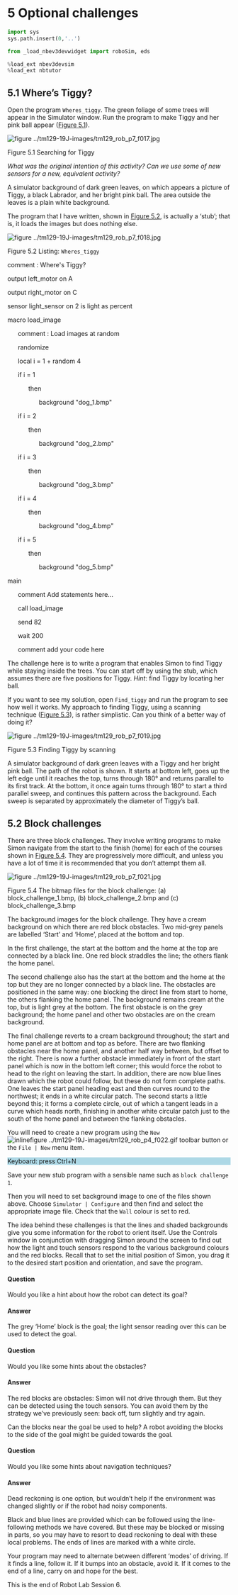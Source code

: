 # 5 Optional challenges



```python
import sys
sys.path.insert(0,'..')

from _load_nbev3devwidget import roboSim, eds

%load_ext nbev3devsim
%load_ext nbtutor
```

## 5.1 Where’s Tiggy?


Open the program `Wheres_tiggy`. The green foliage of some trees will appear in the Simulator window. Run the program to make Tiggy and her pink ball appear (<a xmlns:str="http://exslt.org/strings" href="">Figure 5.1</a>).


![figure ../tm129-19J-images/tm129_rob_p7_f017.jpg](../tm129-19J-images/tm129_rob_p7_f017.jpg)


Figure 5.1 Searching for Tiggy


*What was the original intention of this activity? Can we use some of new sensors for a new, equivalent activity?*

A simulator background of dark green leaves, on which appears a picture of Tiggy, a black Labrador, and her bright pink ball. The area outside the leaves is a plain white background.

The program that I have written, shown in <a xmlns:str="http://exslt.org/strings" href="">Figure 5.2</a>, is actually a ‘stub’; that is, it loads the images but does nothing else.


![figure ../tm129-19J-images/tm129_rob_p7_f018.jpg](../tm129-19J-images/tm129_rob_p7_f018.jpg)


Figure 5.2 Listing: `Wheres_tiggy`


comment : Where's Tiggy?

output left_motor on A

output right_motor on C

sensor light_sensor on 2 is light as percent

macro load_image

      comment : Load images at random

      randomize

      local i = 1 + random 4

      if i = 1

            then

                  background "dog_1.bmp"

      if i = 2

            then

                  background "dog_2.bmp"

      if i = 3

            then

                  background "dog_3.bmp"

      if i = 4

            then

                  background "dog_4.bmp"

      if i = 5

            then

                  background "dog_5.bmp"

main

      comment Add statements here...

      call load_image

      send 82

      wait 200

      comment add your code here

The challenge here is to write a program that enables Simon to find Tiggy while staying inside the trees. You can start off by using the stub, which assumes there are five positions for Tiggy. *Hint*: find Tiggy by locating her ball.

If you want to see my solution, open `Find_tiggy` and run the program to see how well it works. My approach to finding Tiggy, using a scanning technique (<a xmlns:str="http://exslt.org/strings" href="">Figure 5.3</a>), is rather simplistic. Can you think of a better way of doing it?


![figure ../tm129-19J-images/tm129_rob_p7_f019.jpg](../tm129-19J-images/tm129_rob_p7_f019.jpg)


Figure 5.3 Finding Tiggy by scanning


A simulator background of dark green leaves with a Tiggy and her bright pink ball. The path of the robot is shown. It starts at bottom left, goes up the left edge until it reaches the top, turns through 180° and returns parallel to its first track. At the bottom, it once again turns through 180° to start a third parallel sweep, and continues this pattern across the background. Each sweep is separated by approximately the diameter of Tiggy’s ball.


## 5.2 Block challenges


There are three block challenges. They involve writing programs to make Simon navigate from the start to the finish (home) for each of the courses shown in <a xmlns:str="http://exslt.org/strings" href="">Figure 5.4</a>. They are progressively more difficult, and unless you have a lot of time it is recommended that you don’t attempt them all.


![figure ../tm129-19J-images/tm129_rob_p7_f021.jpg](../tm129-19J-images/tm129_rob_p7_f021.jpg)


 Figure 5.4 The bitmap files for the block challenge: (a) block_challenge_1.bmp, (b) block_challenge_2.bmp and (c) block_challenge_3.bmp


The background images for the block challenge. They have a cream background on which there are red block obstacles. Two mid-grey panels are labelled ‘Start’ and ‘Home’, placed at the bottom and top. 

 In the first challenge, the start at the bottom and the home at the top are connected by a black line. One red block straddles the line; the others flank the home panel. 

 The second challenge also has the start at the bottom and the home at the top but they are no longer connected by a black line. The obstacles are positioned in the same way: one blocking the direct line from start to home, the others flanking the home panel. The background remains cream at the top, but is light grey at the bottom. The first obstacle is on the grey background; the home panel and other two obstacles are on the cream background. 

The final challenge reverts to a cream background throughout; the start and home panel are at bottom and top as before. There are two flanking obstacles near the home panel, and another half way between, but offset to the right. There is now a further obstacle immediately in front of the start panel which is now in the bottom left corner; this would force the robot to head to the right on leaving the start. In addition, there are now blue lines drawn which the robot could follow, but these do not form complete paths. One leaves the start panel heading east and then curves round to the northwest; it ends in a white circular patch. The second starts a little beyond this; it forms a complete circle, out of which a tangent leads in a curve which heads north, finishing in another white circular patch just to the south of the home panel and between the flanking obstacles.

You will need to create a new program using the `New` ![inlinefigure ../tm129-19J-images/tm129_rob_p4_f022.gif](../tm129-19J-images/tm129_rob_p4_f022.gif)  toolbar button or the `File | New` menu item.<div xmlns:str="http://exslt.org/strings" style="background:lightblue"><p>Keyboard: press Ctrl+N</p></div> Save your new stub program with a sensible name such as `block challenge 1`. 

Then you will need to set background image to one of the files shown above. Choose `Simulator | Configure` and then find and select the appropriate image file. Check that the `Wall` colour is set to red.

The idea behind these challenges is that the lines and shaded backgrounds give you some information for the robot to orient itself. Use the Controls window in conjunction with dragging Simon around the screen to find out how the light and touch sensors respond to the various background colours and the red blocks. Recall that to set the initial position of Simon, you drag it to the desired start position and orientation, and save the program.
<!--ITQ-->

#### Question

Would you like a hint about how the robot can detect its goal?


#### Answer

The grey ‘Home’ block is the goal; the light sensor reading over this can be used to detect the goal.
<!--ENDITQ--><!--ITQ-->

#### Question

Would you like some hints about the obstacles?


#### Answer

The red blocks are obstacles: Simon will not drive through them. But they can be detected using the touch sensors. You can avoid them by the strategy we’ve previously seen: back off, turn slightly and try again.

Can the blocks near the goal be used to help? A robot avoiding the blocks to the side of the goal might be guided towards the goal. 
<!--ENDITQ--><!--ITQ-->

#### Question

Would you like some hints about navigation techniques?


#### Answer

Dead reckoning is one option, but wouldn’t help if the environment was changed slightly or if the robot had noisy components. 

Black and blue lines are provided which can be followed using the line-following methods we have covered. But these may be blocked or missing in parts, so you may have to resort to dead reckoning to deal with these local problems. The ends of lines are marked with a white circle.

Your program may need to alternate between different ‘modes’ of driving. If it finds a line, follow it. If it bumps into an obstacle, avoid it. If it comes to the end of a line, carry on and hope for the best.
<!--ENDITQ-->
This is the end of Robot Lab Session 6.

